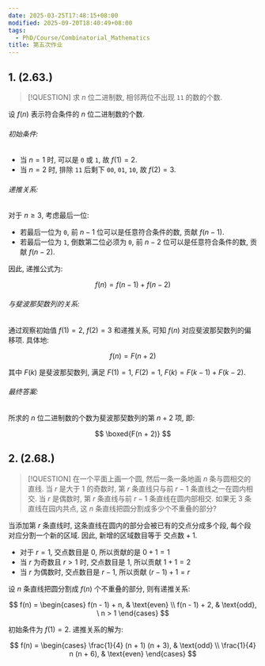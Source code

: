 ```yaml
---
date: 2025-03-25T17:48:15+08:00
modified: 2025-09-20T18:40:49+08:00
tags:
  - PhD/Course/Combinatorial_Mathematics
title: 第五次作业
---
```


## 1. (2.63.)

> [!QUESTION]
> 求 $n$ 位二进制数, 相邻两位不出现 `11` 的数的个数.

设 $f(n)$ 表示符合条件的 $n$ 位二进制数的个数.

###### 初始条件:

- 当 $n = 1$ 时, 可以是 `0` 或 `1`, 故 $f(1) = 2$.
- 当 $n = 2$ 时, 排除 `11` 后剩下 `00`, `01`, `10`, 故 $f(2) = 3$.

###### 递推关系:

对于 $n \geq 3$, 考虑最后一位:

- 若最后一位为 `0`, 前 $n - 1$ 位可以是任意符合条件的数, 贡献 $f(n - 1)$.
- 若最后一位为 `1`, 倒数第二位必须为 `0`, 前 $n - 2$ 位可以是任意符合条件的数, 贡献 $f(n - 2)$.

因此, 递推公式为:

$$
f(n) = f(n-1) + f(n-2)
$$

###### 与斐波那契数列的关系:

通过观察初始值 $f(1) = 2$, $f(2) = 3$ 和递推关系, 可知 $f(n)$ 对应斐波那契数列的偏移项. 具体地:

$$
f(n) = F(n + 2)
$$

其中 $F(k)$ 是斐波那契数列, 满足 $F(1) = 1$, $F(2) = 1$, $F(k) = F(k - 1) + F(k - 2)$.

###### 最终答案:

所求的 $n$ 位二进制数的个数为斐波那契数列的第 $n + 2$ 项, 即:

$$
\boxed{F(n + 2)}
$$

## 2. (2.68.)

> [!QUESTION]
> 在一个平面上画一个圆, 然后一条一条地画 $n$ 条与圆相交的直线. 当 $r$ 是大于 1 的奇数时, 第 $r$ 条直线只与前 $r - 1$ 条直线之一在圆内相交. 当 $r$ 是偶数时, 第 $r$ 条直线与前 $r - 1$ 条直线在圆内部相交. 如果无 3 条直线在园内共点, 这 $n$ 条直线把圆分割成多少个不重叠的部分?

当添加第 $r$ 条直线时, 这条直线在圆内的部分会被已有的交点分成多个段, 每个段对应分割一个新的区域. 因此, 新增的区域数目等于 $\text{交点数} + 1$.

- 对于 $r = 1$, 交点数目是 $0$, 所以贡献的是 $0 + 1 = 1$
- 当 $r$ 为奇数且 $r > 1$ 时, 交点数目是 $1$, 所以贡献 $1 + 1 = 2$
- 当 $r$ 为偶数时, 交点数目是 $r - 1$, 所以贡献 $(r - 1) + 1 = r$

设 $n$ 条直线把圆分割成 $f(n)$ 个不重叠的部分, 则有递推关系:

$$
f(n) = \begin{cases}
  f(n - 1) + n, & \text{even} \\
  f(n - 1) + 2, & \text{odd}, \ n > 1
\end{cases}
$$

初始条件为 $f(1) = 2$. 递推关系的解为:

$$
f(n) = \begin{cases}
  \frac{1}{4} (n + 1) (n + 3), & \text{odd} \\
  \frac{1}{4} n (n + 6),       & \text{even}
\end{cases}
$$
